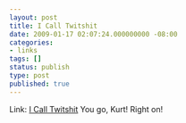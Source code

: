 ```yaml
---
layout: post
title: I Call Twitshit
date: 2009-01-17 02:07:24.000000000 -08:00
categories:
- links
tags: []
status: publish
type: post
published: true
---
```

Link: <a href="http://blog.discolorations.net/post/71024301/i-call-twitshit">I Call Twitshit</a>
You go, Kurt! Right on!
